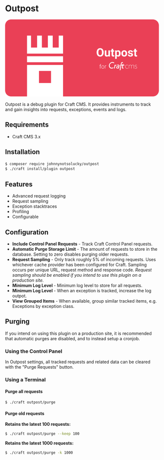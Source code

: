 # Outpost

![](docs/header.png)

Outpost is a debug plugin for Craft CMS. It provides instruments to track and gain insights into requests, exceptions, events and logs.

## Requirements

- Craft CMS 3.x

## Installation

```bash
$ composer require johnnynotsolucky/outpost
$ ./craft install/plugin outpost
```

## Features

- Advanced request logging
- Request sampling
- Exception stacktraces
- Profiling
- Configurable

## Configuration

- **Include Control Panel Requests** - Track Craft Control Panel requests.
- **Automatic Purge Storage Limit** - The amount of requests to store in the database. Setting to zero disables purging older requests.
- **Request Sampling** - Only track roughly 5% of incoming requests. Uses whichever cache provider has been configured for Craft. Sampling occurs per unique URL, request method and response code. *Request sampling should be enabled if you intend to use this plugin on a production site.*
- **Minimum Log Level** - Minimum log level to store for all requests.
- **Minimum Log Level** - When an exception is tracked, increase the log outpot.
- **View Grouped Items** - When available, group similar tracked items, e.g. Exceptions by exception class.

## Purging

If you intend on using this plugin on a production site, it is recommended that automatic purges are disabled, and to instead setup a cronjob.

### Using the Control Panel

In Outpost settings, all tracked requests and related data can be cleared with the "Purge Requests" button.

### Using a Terminal

#### Purge all requests

```bash
$ ./craft outpost/purge
```

#### Purge old requests

**Retains the latest 100 requests:**

```bash
$ ./craft outpost/purge --keep 100
```

**Retains the latest 1000 requests:**

```bash
$ ./craft outpost/purge -k 1000
```